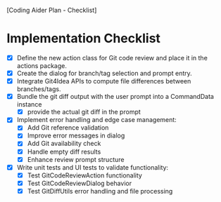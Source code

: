 [Coding Aider Plan - Checklist]

# Implementation Checklist

- [x] Define the new action class for Git code review and place it in the actions package.
- [x] Create the dialog for branch/tag selection and prompt entry.
- [x] Integrate Git4Idea APIs to compute file differences between branches/tags.
- [x] Bundle the git diff output with the user prompt into a CommandData instance
  - [x] provide the actual git diff in the prompt
- [x] Implement error handling and edge case management:
  - [x] Add Git reference validation
  - [x] Improve error messages in dialog
  - [x] Add Git availability check
  - [x] Handle empty diff results
  - [x] Enhance review prompt structure
- [x] Write unit tests and UI tests to validate functionality:
  - [x] Test GitCodeReviewAction functionality
  - [x] Test GitCodeReviewDialog behavior
  - [x] Test GitDiffUtils error handling and file processing
